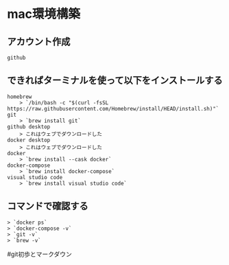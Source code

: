# mac環境構築

## アカウント作成
    github

## できればターミナルを使って以下をインストールする
    homebrew  
        > `/bin/bash -c "$(curl -fsSL https://raw.githubusercontent.com/Homebrew/install/HEAD/install.sh)"`   
    git  
        > `brew install git`    
    github desktop   
        > これはウェブでダウンロードした    
    docker desktop  
        > これはウェブでダウンロードした  
    docker  
        > `brew install --cask docker`
    docker-compose  
        > `brew install docker-compose`  
    visual studio code  
        > `brew install visual studio code`  

## コマンドで確認する  
    > `docker ps`  
    > `docker-compose -v`  
    > `git -v`  
    > `brew -v`  

#git初歩とマークダウン